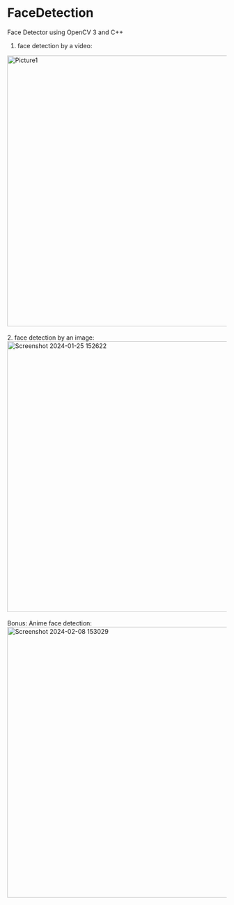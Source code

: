 # FaceDetection
Face Detector using OpenCV 3 and C++

1. face detection by a video:<br />
  <img width="620" alt="Picture1" src="https://github.com/06-shuu/FaceDetection/assets/154021913/7e9607a7-8491-46e3-96c9-738fa19e6e30">
<br />
<br />
2. face detection by an image:<br />
  <img width="620" alt="Screenshot 2024-01-25 152622" src="https://github.com/06-shuu/FaceDetection/assets/154021913/84f32b38-4188-4e11-9340-dba1ea432377">
  <br />
  <br />
Bonus: Anime face detection: <br />
<img width="620" alt="Screenshot 2024-02-08 153029" src="https://github.com/06-shuu/FaceDetection/assets/154021913/dea97cc3-380e-40b8-b8e4-af21ad6c0b20"> 

